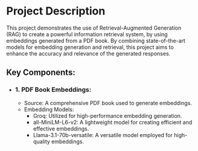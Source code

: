 # Project Description
This project demonstrates the use of Retrieval-Augmented Generation (RAG) to create a powerful information retrieval system, by using embeddings generated from a PDF book. By combining state-of-the-art models for embedding generation and retrieval, this project aims to enhance the accuracy and relevance of the generated responses.

## Key Components:
- ### 1. PDF Book Embeddings:
  - Source: A comprehensive PDF book used to generate embeddings.
  - Embedding Models:
    - Groq: Utilized for high-performance embedding generation.
    - all-MiniLM-L6-v2: A lightweight model for creating efficient and effective embeddings.
    - Llama-3.1-70b-versatile: A versatile model employed for high-quality embeddings.
